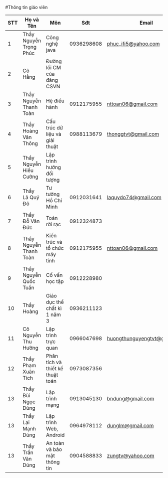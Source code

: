 #Thông tin giáo viên

|STT|Họ và Tên              | Môn                              |Sđt         | Email                        |
|---|-----------------------|----------------------------------|------------|------------------------------|
|1  |Thầy Nguyễn Trọng Phúc | Công nghệ java                   | 0936298608 | phuc_ifi5@yahoo.com          |
|2  |Cô Hằng                | Đường lối CM của đảng CSVN       |            |                              |
|3  |Thầy Nguyễn Thanh Toàn | Hệ điều hành                     | 0912175955 | nttoan06@gmail.com           |
|4  |Thầy Hoàng Văn Thông   | Cấu trúc dữ liệu và giải thuật   | 0988113679 | thonggtvt@gmail.com          |
|5  |Thầy Nguyễn Hiếu Cường | Lập trình hướng đối tượng        |            |                              |
|6  |Thầy Lã Quý Đô         | Tư tưởng Hồ Chí Minh             | 0912031641 | laquydo74@gmail.com          |
|7  |Thầy Đỗ Văn Đức        | Toán rời rạc                     | 0912324873 |                              |
|8  |Thầy Nguyễn Thanh Toàn | Kiến trúc và tổ chức máy tính    | 0912175955 | nttoan06@gmail.com           |
|9  |Thầy Nguyễn Quốc Tuấn  | Cố vấn học tập                   | 0912228980 |                              |
|10 |Thầy Hoàng             | Giáo dục thể chất kì 1 năm 3     | 0936211123 |                              |
|11 |Cô Nguyễn Thu Hường    | Lập trình trực quan              | 0966047698 | huongthunguyengtvt@gmail.com |
|12 |Thầy Phạm Xuân Tích    | Phân tích và thiết kế thuật toán | 0973087356 |                              |
|13 |Thầy Bùi Ngọc Dũng     | Lập trình mạng                   | 0913045130 | bndung@gmail.com             |
|13 |Thầy Lại Mạnh Dũng     | Lập trình Web, Android           | 0964978112 | dunglm@gmail.com             |
|13 |Thầy Trần Văn Dũng     | An toàn và bảo mật thông tin     | 0904588833 | zungtv@yahoo.com             |
